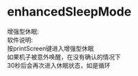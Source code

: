 # enhancedSleepMode
增强型休眠:  
软件说明:  
按printScreen键进入增强型休眠  
如果机子被意外唤醒，在没有确认的情况下  
30秒后会再次进入休眠状态，如是循环
